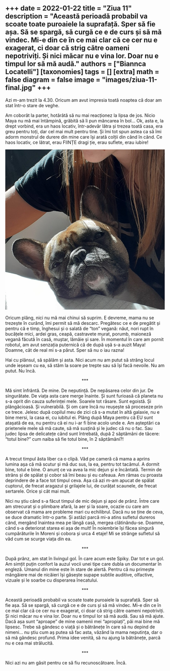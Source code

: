
+++
    date = 2022-01-22
    title = "Ziua 11"
    description = "Această perioadă probabil va scoate toate puroaiele la suprafață. Sper să fie așa. Să se spargă, să curgă ce e de curs și să mă vindec. Mi-e din ce în ce mai clar că ce cer nu e exagerat, ci doar că strig către oameni nepotriviți. Și nici măcar nu e vina lor. Doar nu e timpul lor să mă audă."
    authors = ["Biannca Locatelli"]
    [taxonomies]
    tags = []
    [extra]
    math = false
    diagram = false
    image = "images/ziua-11-final.jpg"
    +++
---

Azi m-am trezit la 4.30. Oricum am avut impresia toată noaptea că doar am stat într-o stare de veghe.

Am coborât la parter, hotărâtă să nu mai reacționez la lipsa de jos. Nicio Maya nu mă mai întâmpină, grăbită să îi pun mâncarea în bol... Ok, asta e, la drept vorbind, era un haos locativ, într-adevăr lătra și trezea toată casa, era greu pentru toți, dar cel mai mult pentru tine. Și îmi tot spun astea ca să îmi adorm monstrul de durere din mine care își arată colții din când în când. Ce haos locativ, ce lătrat, erau FIINȚE dragi ție, erau suflete, erau iubire!

<div class="flex justify-center">
  <img src="images/puiutele-1.jpeg" />
</div>

Oricum plâng, nici nu mă mai chinui să suprim. E devreme, mama nu se trezește în curând, îmi permit să mă descarc. Pregătesc ce e de pregătit și pentru că e timp, înghesui și o salată de “ton” vegană: năut, nori rupt în bucățele mici, ardei gras, ceapă, castravete murat, porumb, maioneză vegană făcută în casă, muștar, lămâie și sare. În momentul în care am pornit robotul, am avut senzația puternică că de după ușă s-a auzit Maya! Doamne, cât de real mi s-a părut. Sper să nu o iau razna!

Hai cu plânsul, să spălăm și asta. Nici acum nu am putut să strâng locul unde ieșeam cu ea, să stăm la soare pe trepte sau să își facă nevoile. Nu am putut. Nu încă.

<p style="text-align: center;">***</p>

Mă simt înfrântă. De mine. De neputință. De nepăsarea celor din jur. De singurătate. De viața asta care merge înainte. Și sunt furioasă că planeta nu s-a oprit din cauza suferinței mele. Soarele tot răsare. Sunt egoistă. Și plângăcioasă. Și vulnerabilă. Și om care încă nu reușește să proceseze prin ce trece. Jelesc după copilul meu de zici că s-a mutat în altă galaxie, nu e bine mersi, la casa ei, cu iubitul ei. Plâng după Maya pentru că EU sunt atașată de ea, nu pentru că ei nu i-ar fi bine acolo unde e. Am așteptări ca prietenele mele să mă caute, să mă susțină și le judec că nu o fac. Sau judec lipsa de delicatețe când sunt întrebată, după 2 săptămâni de tăcere: “totul bine?” cum naiba să fie totul bine, în 2 săptămâni?!

<p style="text-align: center;">***</p>

A trecut timpul ăsta liber ca o clipă. Văd pe cameră că mama a aprins lumina așa că mă scutur și mă duc sus, la ea, pentru tot tacâmul. A dormit bine, totul e bine. O anunț ce va avea la mic dejun și e încântată. Termin de strâns și de spălat și cobor să îmi beau și eu cafeaua. Am rămas cu proasta deprindere de a face tot timpul ceva. Așa că azi m-am apucat de spălat cuptorul, de frecat aragazul și grilajele lui, de curățat scaunele, de frecat sertarele. Orice și cât mai mult.

Nici nu știu când s-a făcut timpul de mic dejun și apoi de prânz. Între care am strecurat și o plimbare afară, la aer și la soare, ocazie cu care am observat că mama are probleme mari cu echilibrul. Dacă nu se ține de ceva, se duce dramatic într-o parte. Și astăzi parcă mi-a atins sufletul dureros când, mergând înaintea mea pe lângă casă, mergea clătinându-se. Doamne, când s-a deteriorat starea ei așa de mult! În noiembrie își făcea singură cumpărăturile în Moreni și cobora și urca 4 etaje! Mi se strânge sufletul să văd cum se scurge viața din ea.

<p style="text-align: center;">***</p>

După prânz, am stat în livingul gol. În care acum este Spiky. Dar tot e un gol. Am simțit puțin confort la auzul vocii unei tipe care dubla un documentar în engleză. Umanul din mine este în stare de alertă. Pentru că nu primește mângâiere mai de nicăieri își găsește supape subtile auditive, olfactive, vizuale și le soarbe cu disperarea înecatului.

<p style="text-align: center;">***</p>

Această perioadă probabil va scoate toate puroaiele la suprafață. Sper să fie așa. Să se spargă, să curgă ce e de curs și să mă vindec. Mi-e din ce în ce mai clar că ce cer nu e exagerat, ci doar că strig către oameni nepotriviți. Și nici măcar nu e vina lor. Doar nu e timpul lor să mă audă. Sau să mă ajute. Dacă așa sunt “aproape” de mine oamenii mei “apropiați”, păi mai bine mă lipsesc. Trebe să gândesc o viață și o bătrânețe în care să nu depind de nimeni... nu știu cum aș putea să fac asta, văzând la mama neputința, dar o să mă gândesc profund. Prima idee venită, să nu ajung la bătrânețe, parcă nu e cea mai strălucită.

<p style="text-align: center;">***</p>

Nici azi nu am găsit pentru ce să fiu recunoscătoare. Încă.
